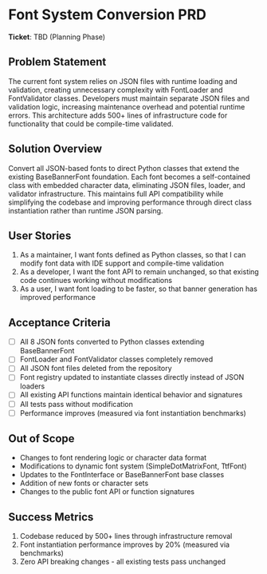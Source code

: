 # Font System Conversion PRD

**Ticket**: TBD (Planning Phase)

## Problem Statement

The current font system relies on JSON files with runtime loading and validation, creating unnecessary
complexity with FontLoader and FontValidator classes. Developers must maintain separate JSON files and
validation logic, increasing maintenance overhead and potential runtime errors. This architecture adds
500+ lines of infrastructure code for functionality that could be compile-time validated.

## Solution Overview

Convert all JSON-based fonts to direct Python classes that extend the existing BaseBannerFont foundation.
Each font becomes a self-contained class with embedded character data, eliminating JSON files, loader, and
validator infrastructure. This maintains full API compatibility while simplifying the codebase and
improving performance through direct class instantiation rather than runtime JSON parsing.

## User Stories

1. As a maintainer, I want fonts defined as Python classes, so that I can modify font data with IDE support and compile-time validation
2. As a developer, I want the font API to remain unchanged, so that existing code continues working without modifications  
3. As a user, I want font loading to be faster, so that banner generation has improved performance

## Acceptance Criteria

- [ ] All 8 JSON fonts converted to Python classes extending BaseBannerFont
- [ ] FontLoader and FontValidator classes completely removed
- [ ] All JSON font files deleted from the repository
- [ ] Font registry updated to instantiate classes directly instead of JSON loaders
- [ ] All existing API functions maintain identical behavior and signatures
- [ ] All tests pass without modification
- [ ] Performance improves (measured via font instantiation benchmarks)

## Out of Scope

- Changes to font rendering logic or character data format
- Modifications to dynamic font system (SimpleDotMatrixFont, TtfFont)
- Updates to the FontInterface or BaseBannerFont base classes
- Addition of new fonts or character sets
- Changes to the public font API or function signatures

## Success Metrics

1. Codebase reduced by 500+ lines through infrastructure removal
2. Font instantiation performance improves by 20% (measured via benchmarks)
3. Zero API breaking changes - all existing tests pass unchanged
